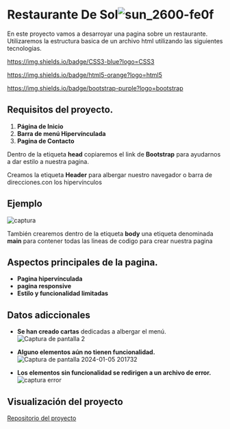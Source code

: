# Restaurante De Sol![sun_2600-fe0f](https://github.com/AlbertoPueblas/Proyecto-Restaurante/assets/154467649/d3201163-ae72-4a25-8cb2-d5c6c277c5d3)


En este proyecto vamos a desarroyar una pagina sobre un restaurante.
Utilizaremos la estructura basica de un archivo html utilizando las siguientes tecnologias.

https://img.shields.io/badge/CSS3-blue?logo=CSS3

https://img.shields.io/badge/html5-orange?logo=html5


https://img.shields.io/badge/bootstrap-purple?logo=bootstrap

## Requisitos del proyecto.
1. **Página de Inicio**
2. **Barra de menú Hipervínculada**
3. **Pagina de Contacto**

Dentro de la etiqueta **head** copiaremos el link de **Bootstrap** para ayudarnos a dar estilo a nuestra pagina.

Creamos la etiqueta **Header** para albergar nuestro navegador o barra de direcciones.con los hipervínculos

## Ejemplo

![captura](https://github.com/AlbertoPueblas/Proyecto-Restaurante/assets/154467649/3a891701-08cc-4e2c-a62e-1d8a404e9ee4)

También crearemos dentro de la etiqueta **body** una etiqueta denominada **main** para contener todas las lineas de codigo para crear nuestra pagina

 

## Aspectos principales de la pagina.

* **Pagina hipervínculada**
* **pagina responsive**
* **Estilo y funcionalidad limitadas**

## Datos adiccionales

* **Se han creado cartas** dedicadas a albergar el menú.
![Captura de pantalla 2](https://github.com/AlbertoPueblas/Proyecto-Restaurante/assets/154467649/d3e10d14-2eac-4eac-aa77-84bac5f5d9ba)

* **Alguno elementos aún no tienen funcionalidad.**
![Captura de pantalla 2024-01-05 201732](https://github.com/AlbertoPueblas/Proyecto-Restaurante/assets/154467649/c8bb6a53-f7c7-4c3e-ba02-e8c2a6006433)

* **Los elementos sin funcionalidad se redirigen a un archivo de error.**
![captura error](https://github.com/AlbertoPueblas/Proyecto-Restaurante/assets/154467649/2b0dda19-872a-4a2f-a927-76ac72a4c0b6)

## Visualización del proyecto

[Repositorio del proyecto](https://github.com/AlbertoPueblas/Proyecto-Restaurante)






